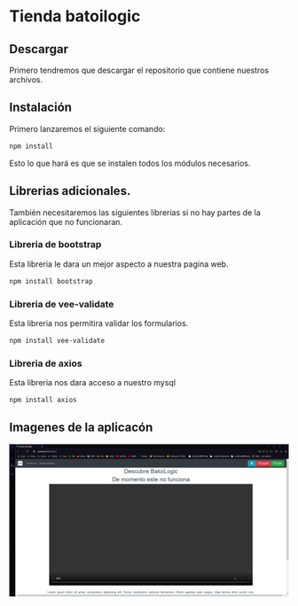 # Tienda batoilogic

## Descargar
Primero tendremos que descargar el repositorio que contiene nuestros archivos.

## Instalación
Primero lanzaremos el siguiente comando: 
```prolog
npm install
```
Esto lo que hará es que se instalen todos los módulos necesarios.

## Librerias adicionales.
También necesitaremos las siguientes librerías si no hay partes de la aplicación que no funcionaran. 

### Libreria de bootstrap
Esta libreria le dara un mejor aspecto a nuestra pagina web.
```prolog
npm install bootstrap
```

### Libreria de vee-validate
Esta libreria nos permitira validar los formularios.
```prolog
npm install vee-validate
```

### Libreria de axios
Esta libreria nos dara acceso a nuestro mysql
```prolog
npm install axios
```

## Imagenes de la aplicacón
![About us](https://github.com/leshrike/tienda-batoilogic/blob/master/BatoiLogic-AboutUs.png)


